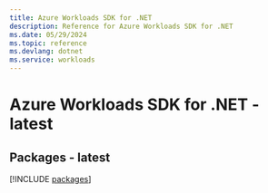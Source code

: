```yaml
---
title: Azure Workloads SDK for .NET
description: Reference for Azure Workloads SDK for .NET
ms.date: 05/29/2024
ms.topic: reference
ms.devlang: dotnet
ms.service: workloads
---
```

# Azure Workloads SDK for .NET - latest
## Packages - latest
[!INCLUDE [packages](workloads-index.md)]